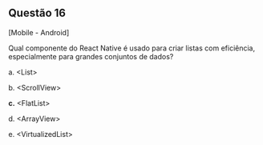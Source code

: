 

## Questão 16
[Mobile - Android]

Qual componente do React Native é usado para criar listas com eficiência, especialmente para grandes conjuntos de dados?

a. \<List>

b. \<ScrollView>

**c.** \<FlatList>

d. \<ArrayView>

e. \<VirtualizedList>




